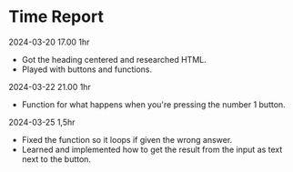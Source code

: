 # Time Report

2024-03-20 17.00   1hr
   - Got the heading centered and researched HTML.
   - Played with buttons and functions.
     
2024-03-22 21.00 1hr
   - Function for what happens when you're pressing the number 1 button.

2024-03-25 1,5hr
   - Fixed the function so it loops if given the wrong answer.
   - Learned and implemented how to get the result from the input as text next to the button.
